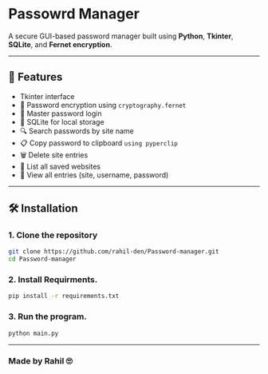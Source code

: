 # Passowrd Manager

A secure GUI-based password manager built using **Python**, **Tkinter**, **SQLite**, and **Fernet encryption**.

---

## 🚀 Features

- Tkinter interface 
- 🔐 Password encryption using `cryptography.fernet`
- 🔑 Master password login
- 💾 SQLite for local storage
- 🔍 Search passwords by site name
- 📋 Copy password to clipboard `using pyperclip`
- 🗑 Delete site entries
- 📃 List all saved websites
- 📜 View all entries (site, username, password)

---


## 🛠 Installation

### 1. Clone the repository
```bash
git clone https://github.com/rahil-den/Password-manager.git
cd Password-manager
```

### 2. Install Requirments.

```bash
pip install -r requirements.txt
```

### 3. Run the program.
```bash
python main.py
```

---

### Made by Rahil 🙄


